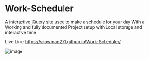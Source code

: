 # Work-Scheduler
A interactive jQuery site used to make a schedule for your day
With a Working and fully documented Project setup with Local storage and interactive time

Live Link: https://snowman271.github.io/Work-Scheduler/



![image](https://user-images.githubusercontent.com/107505824/219946999-e3242d0e-b3a4-45a6-82fc-c8d806e4f2d3.png)
